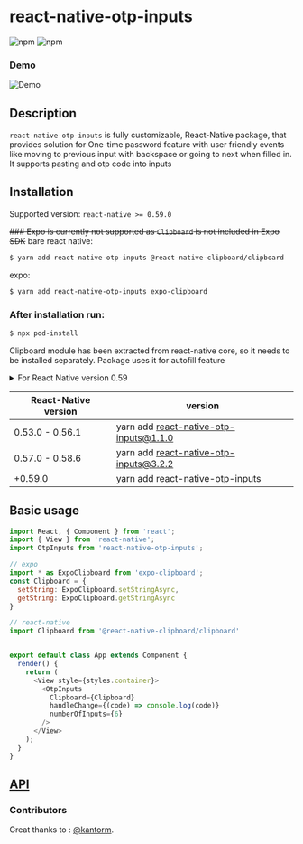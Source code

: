 # react-native-otp-inputs

![npm](https://img.shields.io/npm/dw/react-native-otp-inputs.svg)
![npm](https://img.shields.io/npm/v/react-native-otp-inputs.svg)

### Demo

![Demo](https://user-images.githubusercontent.com/17621507/36565065-a03b98b0-181f-11e8-9a54-09d978bec892.gif)

## Description

`react-native-otp-inputs` is fully customizable, React-Native package, that provides solution for One-time password feature with user friendly events like moving to previous input with backspace or going to next when filled in. It supports pasting and otp code into inputs

## Installation

Supported version: `react-native >= 0.59.0`

~~### Expo is currently not supported as `Clipboard` is not included in Expo SDK~~
bare react native:
```bash
$ yarn add react-native-otp-inputs @react-native-clipboard/clipboard
```

expo:
```bash
$ yarn add react-native-otp-inputs expo-clipboard
```

### After installation run:

```bash
$ npx pod-install
```

Clipboard module has been extracted from react-native core, so it needs to be installed separately.
Package uses it for autofill feature

<details>
  <summary>For React Native version 0.59</summary>

### React Native <= 0.59

run the following command to link the package:

```
$ react-native link @react-native-clipboard/clipboard
```

For iOS, make sure you install the pod file.

```
cd ios && pod install && cd ..
```

or you could follow the instructions to [manually link the project](https://reactnative.dev/docs/linking-libraries-ios#manual-linking)

</details>

| React-Native version | version                                |
| -------------------- | -------------------------------------- |
| 0.53.0 - 0.56.1      | yarn add react-native-otp-inputs@1.1.0 |
| 0.57.0 - 0.58.6      | yarn add react-native-otp-inputs@3.2.2 |
| +0.59.0              | yarn add react-native-otp-inputs       |

## Basic usage

```js
import React, { Component } from 'react';
import { View } from 'react-native';
import OtpInputs from 'react-native-otp-inputs';

// expo
import * as ExpoClipboard from 'expo-clipboard';
const Clipboard = {
  setString: ExpoClipboard.setStringAsync,
  getString: ExpoClipboard.getStringAsync
}

// react-native
import Clipboard from '@react-native-clipboard/clipboard'


export default class App extends Component {
  render() {
    return (
      <View style={styles.container}>
        <OtpInputs
          Clipboard={Clipboard}
          handleChange={(code) => console.log(code)}
          numberOfInputs={6}
        />
      </View>
    );
  }
}
```

## [API](./docs/API.md)

### Contributors

Great thanks to :
[@kantorm](https://github.com/kantorm).
